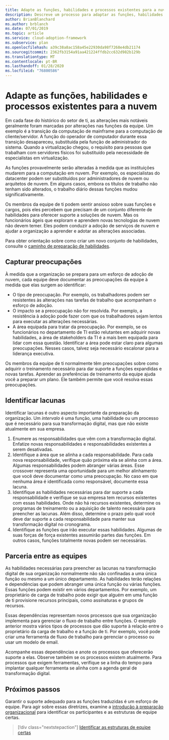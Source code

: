 ```yaml
---
title: Adapte as funções, habilidades e processos existentes para a nuvem
description: Descreve um processo para adaptar as funções, habilidades e processos existentes para a nuvem.
author: BrianBlanchard
ms.author: brblanch
ms.date: 07/01/2019
ms.topic: article
ms.service: cloud-adoption-framework
ms.subservice: plan
ms.openlocfilehash: a39c38a8ac158a45e22930da98f7268e4db21174
ms.sourcegitcommit: 2362fb3154a91aa421224ffdb2cc632d982b129b
ms.translationtype: MT
ms.contentlocale: pt-BR
ms.lasthandoff: 01/28/2020
ms.locfileid: "76800586"
---
```

# <a name="adapt-existing-roles-skills-and-processes-for-the-cloud"></a>Adapte as funções, habilidades e processos existentes para a nuvem

Em cada fase do histórico do setor de ti, as alterações mais notáveis geralmente foram marcadas por alterações nas funções da equipe. Um exemplo é a transição da computação de mainframe para a computação de cliente/servidor. A função do operador de computador durante essa transição desapareceu, substituída pela função de administrador do sistema. Quando a virtualização chegou, o requisito para pessoas que trabalham com servidores físicos foi substituído pela necessidade de especialistas em virtualização.

As funções provavelmente serão alteradas à medida que as instituições mudarem para a computação em nuvem. Por exemplo, os especialistas do datacenter podem ser substituídos por administradores de nuvem ou arquitetos de nuvem. Em alguns casos, embora os títulos de trabalho não tenham sido alterados, o trabalho diário dessas funções mudou significativamente.

Os membros da equipe de ti podem sentir ansioso sobre suas funções e cargos, pois eles percebem que precisam de um conjunto diferente de habilidades para oferecer suporte a soluções de nuvem. Mas os funcionários ágeis que exploram e aprendem novas tecnologias de nuvem não devem temer. Eles podem conduzir a adoção de serviços de nuvem e ajudar a organização a aprender e adotar as alterações associadas.

Para obter orientação sobre como criar um novo conjunto de habilidades, consulte o [caminho de preparação de habilidades](./suggested-skills.md).

## <a name="capture-concerns"></a>Capturar preocupações

À medida que a organização se prepara para um esforço de adoção de nuvem, cada equipe deve documentar as preocupações da equipe à medida que elas surgem ao identificar:

- O tipo de preocupação. Por exemplo, os trabalhadores podem ser resistentes às alterações nas tarefas de trabalho que acompanham o esforço de adoção.
- O impacto se a preocupação não for resolvida. Por exemplo, a resistência à adoção pode fazer com que os trabalhadores sejam lentos para executar as alterações necessárias.
- A área equipada para tratar da preocupação. Por exemplo, se os funcionários no departamento de TI estão relutantes em adquirir novas habilidades, a área de stakeholders da TI é a mais bem equipada para lidar com essa questão. Identificar a área pode estar claro para algumas preocupações. Nesses casos, talvez seja necessário escalonar para a liderança executiva.

Os membros da equipe de ti normalmente têm preocupações sobre como adquirir o treinamento necessário para dar suporte a funções expandidas e novas tarefas. Aprender as preferências de treinamento da equipe ajuda você a preparar um plano. Ele também permite que você resolva essas preocupações.

## <a name="identify-gaps"></a>Identificar lacunas

Identificar lacunas é outro aspecto importante da preparação da organização. Um _intervalo_ é uma função, uma habilidade ou um processo que é necessário para sua transformação digital, mas que não existe atualmente em sua empresa.

1. Enumere as responsabilidades que vêm com a transformação digital. Enfatize novas responsabilidades e responsabilidades existentes a serem desativadas.
1. Identifique a área que se alinha a cada responsabilidade. Para cada nova responsabilidade, verifique quão próxima ela se alinha com a área. Algumas responsabilidades podem abranger várias áreas. Esse crossover representa uma oportunidade para um melhor alinhamento que você deve documentar como uma preocupação. No caso em que nenhuma área é identificada como responsável, documente essa lacuna.
1. Identifique as habilidades necessárias para dar suporte a cada responsabilidade e verifique se sua empresa tem recursos existentes com essas habilidades. Onde não há recursos existentes, determine os programas de treinamento ou a aquisição de talento necessária para preencher as lacunas. Além disso, determine o prazo pelo qual você deve dar suporte a cada responsabilidade para manter sua transformação digital no cronograma.
1. Identifique as funções que irão executar essas habilidades. Algumas de suas forças de força existentes assumirão partes das funções. Em outros casos, funções totalmente novas podem ser necessárias.

## <a name="partner-across-teams"></a>Parceria entre as equipes

As habilidades necessárias para preencher as lacunas na transformação digital de sua organização normalmente não são confinadas a uma única função ou mesmo a um único departamento. As habilidades terão relações e dependências que podem abranger uma única função ou várias funções. Essas funções podem existir em vários departamentos. Por exemplo, um proprietário de carga de trabalho pode exigir que alguém em uma função de ti provisione recursos principais, como assinaturas e grupos de recursos.

Essas dependências representam novos processos que sua organização implementa para gerenciar o fluxo de trabalho entre funções. O exemplo anterior mostra vários tipos de processos que dão suporte à relação entre o proprietário da carga de trabalho e a função de ti. Por exemplo, você pode criar uma ferramenta de fluxo de trabalho para gerenciar o processo ou usar um modelo de email.

Acompanhe essas dependências e anote os processos que oferecerão suporte a elas. Observe também se os processos existem atualmente. Para processos que exigem ferramentas, verifique se a linha do tempo para implantar qualquer ferramenta se alinha com a agenda geral de transformação digital.

## <a name="next-steps"></a>Próximos passos

Garantir o suporte adequado para as funções traduzidas é um esforço de equipe. Para agir sobre essas diretrizes, examine a [introdução à preparação organizacional](../organize/index.md) para identificar os participantes e as estruturas de equipe certas.

> [!div class="nextstepaction"]
> [Identificar as estruturas de equipe certas](../organize/index.md)
